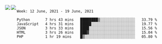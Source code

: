 <a href="https://github.com/anuraghazra/github-readme-stats">
  <img align="left" src="https://github-readme-stats.vercel.app/api?username=Tanesan&count_private=true&show_icons=true" />
</a>
<a href="https://github.com/anuraghazra/github-readme-stats">
  <img align="left" src="https://github-readme-stats.vercel.app/api/top-langs/?username=Tanesan" />
</a>

<!--START_SECTION:waka-->
```text
Week: 12 June, 2021 - 19 June, 2021

Python       7 hrs 43 mins   ████████▒░░░░░░░░░░░░░░░░   33.79 % 
JavaScript   4 hrs 31 mins   █████░░░░░░░░░░░░░░░░░░░░   19.77 % 
JSON         3 hrs 33 mins   ████░░░░░░░░░░░░░░░░░░░░░   15.56 % 
HTML         3 hrs 26 mins   ███▓░░░░░░░░░░░░░░░░░░░░░   15.04 % 
PHP          1 hr 19 mins    █▒░░░░░░░░░░░░░░░░░░░░░░░   05.80 % 
```
<!--END_SECTION:waka-->
